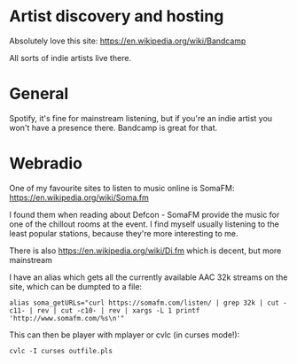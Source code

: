 # Artist discovery and hosting
Absolutely love this site:
https://en.wikipedia.org/wiki/Bandcamp

All sorts of indie artists live there.

# General
Spotify, it's fine for mainstream listening, but if you're an indie artist you
won't have a presence there. Bandcamp is great for that.

# Webradio
One of my favourite sites to listen to music online is SomaFM:
https://en.wikipedia.org/wiki/Soma.fm

I found them when reading about Defcon - SomaFM provide the music for one of
the chillout rooms at the event. I find myself usually listening to the least
popular stations, because they're more interesting to me.

There is also https://en.wikipedia.org/wiki/Di.fm which is decent, but more
mainstream

I have an alias which gets all the currently available AAC 32k streams on the
site, which can be dumpted to a file:
```
alias soma_getURLs="curl https://somafm.com/listen/ | grep 32k | cut -c11- | rev | cut -c10- | rev | xargs -L 1 printf 'http://www.somafm.com/%s\n'"
```

This can then be player with mplayer or cvlc (in curses mode!):
```
cvlc -I curses outfile.pls
```
